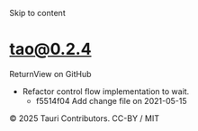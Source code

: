 Skip to content
# tao@0.2.4
ReturnView on GitHub
  * Refactor control flow implementation to wait. 
    * f5514f04 Add change file on 2021-05-15


© 2025 Tauri Contributors. CC-BY / MIT

